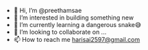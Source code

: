 - 👋 Hi, I’m @preethamsae
- 👀 I’m interested in building something new
- 🌱 I’m currently learning a dangerous snake😅
- 💞️ I’m looking to collaborate on ...
- 📫 How to reach me harisai2597@gmail.com

<!---
preethamsae/preethamsae is a ✨ special ✨ repository because its `README.md` (this file) appears on your GitHub profile.
You can click the Preview link to take a look at your changes.
--->
